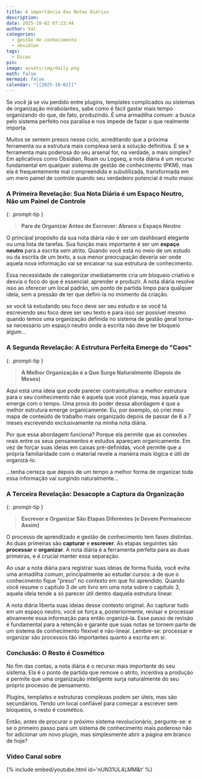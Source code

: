 ```yaml
---
title: A importância das Notas Diárias
description:
date: 2025-10-02 07:23:44
author: Val
categories:
  - gestão de conhecimento
  - obsidian
tags:
  - Dicas
pin:
image: assets/img/daily.png
math: false
mermaid: false
calendar: "[[2025-10-02]]"
---
```


Se você já se viu perdido entre plugins, templates complicados ou sistemas de organização mirabolantes, sabe como é fácil gastar mais tempo organizando do que, de fato, produzindo. É uma armadilha comum: a busca pelo sistema perfeito nos paralisa e nos impede de fazer o que realmente importa.

Muitos se sentem presos nesse ciclo, acreditando que a próxima ferramenta ou a estrutura mais complexa será a solução definitiva. E se a ferramenta mais poderosa do seu arsenal for, na verdade, a mais simples? Em aplicativos como Obsidian, Roam ou Logseq, a nota diária é um recurso fundamental em qualquer sistema de gestão de conhecimento (PKM), mas ela é frequentemente mal compreendida e subutilizada, transformada em um mero painel de controle quando seu verdadeiro potencial é muito maior.

### A Primeira Revelação: Sua Nota Diária é um Espaço Neutro, Não um Painel de Controle

{: .prompt-tip }
> **Pare de Organizar Antes de Escrever: Abrace o Espaço Neutro**

O principal propósito da sua nota diária não é ser um dashboard elegante ou uma lista de tarefas. Sua função mais importante é ser um **espaço neutro** para a escrita sem atrito. Quando você está no meio de um estudo ou da escrita de um texto, a sua menor preocupação deveria ser onde aquela nova informação vai se encaixar na sua estrutura de conhecimento.

Essa necessidade de categorizar imediatamente cria um bloqueio criativo e desvia o foco do que é essencial: aprender e produzir. A nota diária resolve isso ao oferecer um local padrão, um ponto de partida limpo para qualquer ideia, sem a pressão de ter que defini-la no momento da criação.

se você tá estudando seu foco deve ser seu estudo e se você tá escrevendo seu foco deve ser seu texto e para isso ser possível mesmo quando temos uma organização definida no sistema de gestão geral torna-se necessário um espaço neutro onde a escrita não deve ter bloqueio algum...

### A Segunda Revelação: A Estrutura Perfeita Emerge do "Caos"

{: .prompt-tip }
> **A Melhor Organização é a Que Surge Naturalmente (Depois de Meses)**

Aqui está uma ideia que pode parecer contraintuitiva: a melhor estrutura para o seu conhecimento não é aquela que você planeja, mas aquela que emerge com o tempo. Uma prova do poder dessa abordagem é que a melhor estrutura emerge organicamente. Eu, por exemplo, só criei meu mapa de conteúdo de trabalho mais organizado depois de passar de 6 a 7 meses escrevendo exclusivamente na minha nota diária.

Por que essa abordagem funciona? Porque ela permite que as conexões reais entre os seus pensamentos e estudos apareçam organicamente. Em vez de forçar suas ideias em caixas pré-definidas, você permite que a própria familiaridade com o material revele a maneira mais lógica e útil de organizá-lo.

...tenha certeza que depois de um tempo a melhor forma de organizar toda essa informação vai surgindo naturalmente...

### A Terceira Revelação: Desacople a Captura da Organização

{: .prompt-tip }
> **Escrever e Organizar São Etapas Diferentes (e Devem Permanecer Assim)**

O processo de aprendizado e gestão de conhecimento tem fases distintas. As duas primeiras são **capturar** e **escrever**. As etapas seguintes são **processar** e **organizar**. A nota diária é a ferramenta perfeita para as duas primeiras, e é crucial manter essa separação.

Ao usar a nota diária para registrar suas ideias de forma fluida, você evita uma armadilha comum, principalmente ao estudar cursos: a de que o conhecimento fique "preso" no contexto em que foi aprendido. Quando você resume o capítulo 3 de um livro em uma nota sobre o capítulo 3, aquela ideia tende a só parecer útil dentro daquela estrutura linear.

A nota diária liberta suas ideias desse contexto original. Ao capturar tudo em um espaço neutro, você se força a, posteriormente, revisar e processar ativamente essa informação para então organizá-la. Esse passo de revisão é fundamental para a retenção e garante que suas notas se tornem parte de um sistema de conhecimento flexível e não-linear. Lembre-se: processar e organizar são processos tão importantes quanto a escrita em si.

### Conclusão: O Resto é Cosmético

No fim das contas, a nota diária é o recurso mais importante do seu sistema. Ela é o ponto de partida que remove o atrito, incentiva a produção e permite que uma organização inteligente surja naturalmente do seu próprio processo de pensamento.

Plugins, templates e estruturas complexas podem ser úteis, mas são secundários. Tendo um local confiável para começar a escrever sem bloqueios, o resto é cosmético.

Então, antes de procurar o próximo sistema revolucionário, pergunte-se: e se o primeiro passo para um sistema de conhecimento mais poderoso não for adicionar um novo plugin, mas simplesmente abrir a página em branco de hoje?


### Vídeo Canal sobre

{% include embed/youtube.html id='nUN31UL4LMM&t' %}







